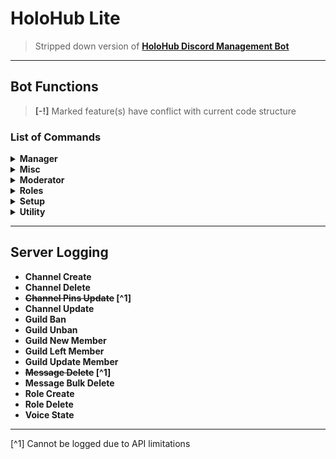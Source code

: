 # HoloHub Lite

> Stripped down version of [**HoloHub Discord Management Bot**](https://holohub-community.github.io/)

- - -

## Bot Functions

> **[-!]** Marked feature(s) have conflict with current code structure

### List of Commands

<details>
<summary> <b>Manager</b> </summary>

|          Command Name | Command Usage                                   |             Command Description             |
| --------------------: | :---------------------------------------------- | :-----------------------------------------: |
| **Announce-everyone** | **`!hb announce-everyone [channel] [message]`** |    Send an announcement with `@everyone`    |
|     **Announce-here** | **`!hb announce-here [channel] [message]`**     |      Send an announcement with `@here`      |
|     **Announce-role** | **`!hb announce-role [channel] [message]`**     | Send an announcement with a role(s) mention |
|          **Announce** | **`!hb announce [channel] [message]`**          |            Send an announcement             |
|          **Ban-list** | **`!hb ban-list`**                              |           List all banned members           |
|         **List-mods** | **`!hb list-mods`**                             |               List moderators               |
|      **Lockdown-end** | **`!hb lockdown-end`**                          |        Unlock channel from everyone         |
|          **Lockdown** | **`!hb lockdown`**                              |         Lock channel from everyone          |
|           **Members** | **`!hb members`**                               |          List members in a role(s)          |
|              **Nuke** | **`!hb nuke`**                                  |               Nuke a channel                |
|             **Prune** | **`!hb prune [count (1 - 99)]`**                |            Bulk delete messages             |
|               **Say** | **`!hb say [channel] [message]`**               |         Make the bot say a message          |

</details>

<details>
<summary> <b>Misc</b> </summary>

|     Command Name | Command Usage                        |     Command Description     |
| ---------------: | :----------------------------------- | :-------------------------: |
|          **AFK** | **`!hb afk`**                        |    Set `[ AFK ]` status     |
| **Member-count** | **`!hb member-count`**               | Display server member count |
|  **Server-info** | **`!hb server-info`**                |  Display server properties  |
|     **Set-nick** | **`!hb set-nick [user] [nickname]`** |    Change user nickname     |
|    **User-info** | **`!hb user-info [user / author]`**  |      Display user info      |

</details>

<details>
<summary> <b>Moderator</b> </summary>

| Command Name | Command Usage                  |         Command Description          |
| -----------: | :----------------------------- | :----------------------------------: |
|      **Ban** | **`!hb ban [user] [reason]`**  |         Ban a violating user         |
|     **Jail** | **`!hb jail [user]`**          |           Put user to jail           |
|     **Kick** | **`!hb kick [user] [reason]`** |             Kick a user              |
|     **Mute** | **`!hb mute [user]`**          | Temporarily disable user permissions |
|   **Unjail** | **`!hb unjail [user]`**        |        Release user from jail        |

</details>

<details>
<summary> <b>Roles</b> </summary>

|         Command Name | Command Usage                                                  |                          Command Description                          |
| -------------------: | :------------------------------------------------------------- | :-------------------------------------------------------------------: |
|          **Add-mod** | **`!hb add-mod [role name]`**                                  |        Auto create a mod role (permissions already configured)        |
|         **Add-role** | **`!hb add-role [role name] [hexcolor] [hoist (true/false)]`** | Create a new role, with optional color and hoist(visible to everyone) |
|       **Delete-mod** | **`!hb delete-mod [role / user]`**                             |                   Delete a moderator(s) or mod role                   |
|      **Delete-role** | **`!hb delete-role [role]`**                                   |                            Delete a role'                             |
|         **Role-add** | **`!hb role-add [user] [role]`**                               |                       Add role(s) to a user(s)                        |
|         **Role-all** | **`!hb role-all [role]`**                                      |            Add/remove all users from a role (Limit 1 role)            |
|        **Role-bots** | **`!hb role-bots [role]`**                                     |         Add/remove all bots to or from a role (Limit 1 role)          |
|       **Role-color** | **`!hb role-color [role] [hexcolor]`**                         |                           Change role color                           |
|      **Role-humans** | **`!hb role-humans [role]`**                                   |         Add/remove all users to or from a role (Limit 1 role)         |
|        **Role-info** | **`!hb role-info [role]`**                                     |                     Display info of a given role                      |
| **Role-mentionable** | **`!hb role-mentionable [role]`**                              |                       Toggle mentions of a role                       |
|        **Role-move** | **`!hb role-move [old role] [new role]`**                      |            Move all users to or from a role (Limit 1 role)            |
|   **Role-removeall** | **`!hb role-removeall [role]`**                                |                      Remove all roles of a user                       |
|  **Role-visibility** | **`!hb role-visibility [role]`**                               |                      Toggle visibility of a role                      |
|             **Role** | **`!hb role [user] [role]`**                                   |                    Add/remove role(s) from a user                     |
|            **Roles** | **`!hb roles (optional search)`**                              |                     Dislay a list of server roles                     |

</details>

<details>
<summary> <b>Setup</b> </summary>

|      Command Name | Command Usage           |  Command Description  |
| ----------------: | :---------------------- | :-------------------: |
| **Arrival-setup** | **`!hb arrival-setup`** | Setup arrival channel |
| **Logging-setup** | **`!hb logging-setup`** | Setup logging channel |

</details>

<details>
<summary> <b>Utility</b> </summary>

| Command Name | Command Usage                 |        Command Description        |
| -----------: | :---------------------------- | :-------------------------------: |
|     **Help** | **`!hb help [command name]`** | Get info about a specific command |
|   **Invite** | **`!hb invite`**              |        Get bot invite link        |
|     **Ping** | **`!hb ping`**                |         Display bot ping          |
|  **Webpage** | **`!hb webpage`**             |       Get bot webpage link        |

</details>

- - -

## Server Logging

- **Channel Create**
- **Channel Delete**
- **~~Channel Pins Update~~ [^1]**
- **Channel Update**
- **Guild Ban**
- **Guild Unban**
- **Guild New Member**
- **Guild Left Member**
- **Guild Update Member**
- **~~Message Delete~~ [^1]**
- **Message Bulk Delete**
- **Role Create**
- **Role Delete**
- **Voice State**

- - -

[^1] Cannot be logged due to API limitations
